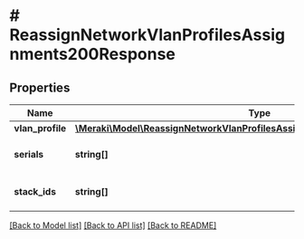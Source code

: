 # # ReassignNetworkVlanProfilesAssignments200Response

## Properties

Name | Type | Description | Notes
------------ | ------------- | ------------- | -------------
**vlan_profile** | [**\Meraki\Model\ReassignNetworkVlanProfilesAssignments200ResponseVlanProfile**](ReassignNetworkVlanProfilesAssignments200ResponseVlanProfile.md) |  | [optional]
**serials** | **string[]** | Array of Device Serials | [optional]
**stack_ids** | **string[]** | Array of Switch Stack IDs | [optional]

[[Back to Model list]](../../README.md#models) [[Back to API list]](../../README.md#endpoints) [[Back to README]](../../README.md)
